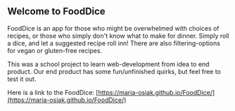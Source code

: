 ## Welcome to FoodDice

FoodDice is an app for those who might be overwhelmed with choices of recipes, or those who simply don't know what to make for dinner.
Simply roll a dice, and let a suggested recipe roll inn!
There are also filtering-options for vegan or gluten-free recipes.

This was a school project to learn web-development from idea to end product.
Our end product has some fun/unfinished quirks, but feel free to test it out.

Here is a link to the FoodDice: [https://maria-osiak.github.io/FoodDice/](https://maria-osiak.github.io/FoodDice/)
